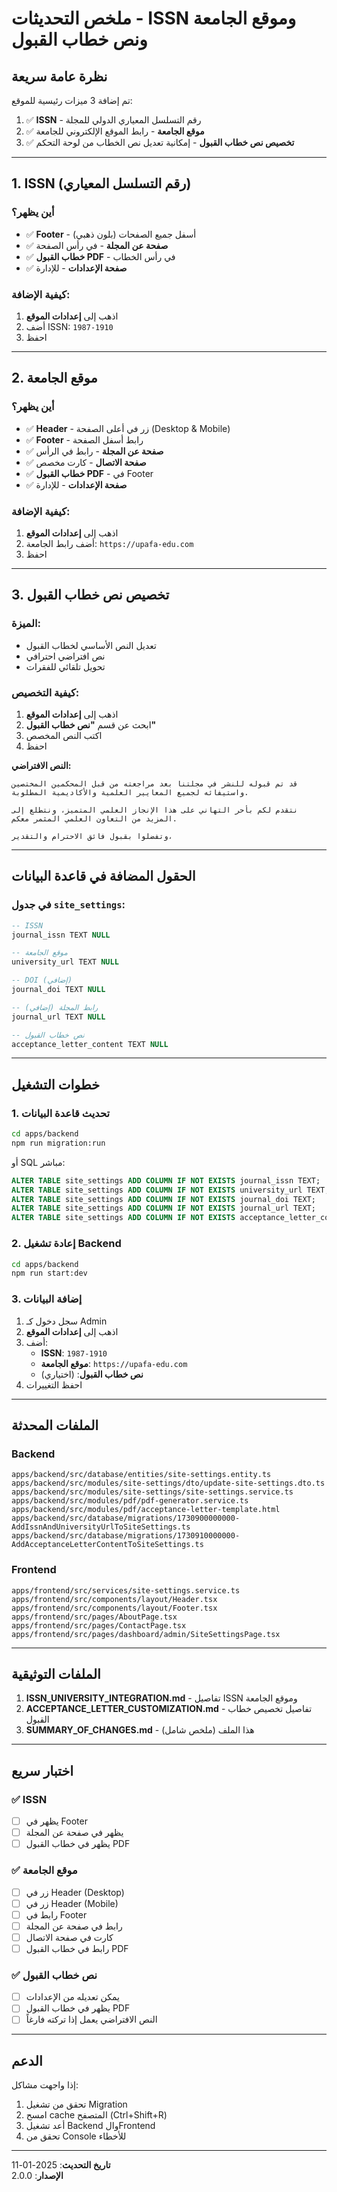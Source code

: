 # ملخص التحديثات - ISSN وموقع الجامعة ونص خطاب القبول

## نظرة عامة سريعة
تم إضافة 3 ميزات رئيسية للموقع:
1. ✅ **ISSN** - رقم التسلسل المعياري الدولي للمجلة
2. ✅ **موقع الجامعة** - رابط الموقع الإلكتروني للجامعة
3. ✅ **تخصيص نص خطاب القبول** - إمكانية تعديل نص الخطاب من لوحة التحكم

---

## 1. ISSN (رقم التسلسل المعياري)

### أين يظهر؟
- ✅ **Footer** - أسفل جميع الصفحات (بلون ذهبي)
- ✅ **صفحة عن المجلة** - في رأس الصفحة
- ✅ **خطاب القبول PDF** - في رأس الخطاب
- ✅ **صفحة الإعدادات** - للإدارة

### كيفية الإضافة:
1. اذهب إلى **إعدادات الموقع**
2. أضف ISSN: `1987-1910`
3. احفظ

---

## 2. موقع الجامعة

### أين يظهر؟
- ✅ **Header** - زر في أعلى الصفحة (Desktop & Mobile)
- ✅ **Footer** - رابط أسفل الصفحة
- ✅ **صفحة عن المجلة** - رابط في الرأس
- ✅ **صفحة الاتصال** - كارت مخصص
- ✅ **خطاب القبول PDF** - في Footer
- ✅ **صفحة الإعدادات** - للإدارة

### كيفية الإضافة:
1. اذهب إلى **إعدادات الموقع**
2. أضف رابط الجامعة: `https://upafa-edu.com`
3. احفظ

---

## 3. تخصيص نص خطاب القبول

### الميزة:
- تعديل النص الأساسي لخطاب القبول
- نص افتراضي احترافي
- تحويل تلقائي للفقرات

### كيفية التخصيص:
1. اذهب إلى **إعدادات الموقع**
2. ابحث عن قسم **"نص خطاب القبول"**
3. اكتب النص المخصص
4. احفظ

**النص الافتراضي:**
```
قد تم قبوله للنشر في مجلتنا بعد مراجعته من قبل المحكمين المختصين واستيفائه لجميع المعايير العلمية والأكاديمية المطلوبة.

نتقدم لكم بأحر التهاني على هذا الإنجاز العلمي المتميز، ونتطلع إلى المزيد من التعاون العلمي المثمر معكم.

وتفضلوا بقبول فائق الاحترام والتقدير،
```

---

## الحقول المضافة في قاعدة البيانات

### في جدول `site_settings`:
```sql
-- ISSN
journal_issn TEXT NULL

-- موقع الجامعة
university_url TEXT NULL

-- DOI (إضافي)
journal_doi TEXT NULL

-- رابط المجلة (إضافي)
journal_url TEXT NULL

-- نص خطاب القبول
acceptance_letter_content TEXT NULL
```

---

## خطوات التشغيل

### 1. تحديث قاعدة البيانات
```bash
cd apps/backend
npm run migration:run
```

أو SQL مباشر:
```sql
ALTER TABLE site_settings ADD COLUMN IF NOT EXISTS journal_issn TEXT;
ALTER TABLE site_settings ADD COLUMN IF NOT EXISTS university_url TEXT;
ALTER TABLE site_settings ADD COLUMN IF NOT EXISTS journal_doi TEXT;
ALTER TABLE site_settings ADD COLUMN IF NOT EXISTS journal_url TEXT;
ALTER TABLE site_settings ADD COLUMN IF NOT EXISTS acceptance_letter_content TEXT;
```

### 2. إعادة تشغيل Backend
```bash
cd apps/backend
npm run start:dev
```

### 3. إضافة البيانات
1. سجل دخول كـ Admin
2. اذهب إلى **إعدادات الموقع**
3. أضف:
   - **ISSN**: `1987-1910`
   - **موقع الجامعة**: `https://upafa-edu.com`
   - **نص خطاب القبول**: (اختياري)
4. احفظ التغييرات

---

## الملفات المحدثة

### Backend
```
apps/backend/src/database/entities/site-settings.entity.ts
apps/backend/src/modules/site-settings/dto/update-site-settings.dto.ts
apps/backend/src/modules/site-settings/site-settings.service.ts
apps/backend/src/modules/pdf/pdf-generator.service.ts
apps/backend/src/modules/pdf/acceptance-letter-template.html
apps/backend/src/database/migrations/1730900000000-AddIssnAndUniversityUrlToSiteSettings.ts
apps/backend/src/database/migrations/1730910000000-AddAcceptanceLetterContentToSiteSettings.ts
```

### Frontend
```
apps/frontend/src/services/site-settings.service.ts
apps/frontend/src/components/layout/Header.tsx
apps/frontend/src/components/layout/Footer.tsx
apps/frontend/src/pages/AboutPage.tsx
apps/frontend/src/pages/ContactPage.tsx
apps/frontend/src/pages/dashboard/admin/SiteSettingsPage.tsx
```

---

## الملفات التوثيقية

1. **ISSN_UNIVERSITY_INTEGRATION.md** - تفاصيل ISSN وموقع الجامعة
2. **ACCEPTANCE_LETTER_CUSTOMIZATION.md** - تفاصيل تخصيص خطاب القبول
3. **SUMMARY_OF_CHANGES.md** - هذا الملف (ملخص شامل)

---

## اختبار سريع

### ✅ ISSN
- [ ] يظهر في Footer
- [ ] يظهر في صفحة عن المجلة
- [ ] يظهر في خطاب القبول PDF

### ✅ موقع الجامعة
- [ ] زر في Header (Desktop)
- [ ] زر في Header (Mobile)
- [ ] رابط في Footer
- [ ] رابط في صفحة عن المجلة
- [ ] كارت في صفحة الاتصال
- [ ] رابط في خطاب القبول PDF

### ✅ نص خطاب القبول
- [ ] يمكن تعديله من الإعدادات
- [ ] يظهر في خطاب القبول PDF
- [ ] النص الافتراضي يعمل إذا تركته فارغاً

---

## الدعم

إذا واجهت مشاكل:
1. تحقق من تشغيل Migration
2. امسح cache المتصفح (Ctrl+Shift+R)
3. أعد تشغيل Backend والFrontend
4. تحقق من Console للأخطاء

---

**تاريخ التحديث**: 2025-01-11  
**الإصدار**: 2.0.0
